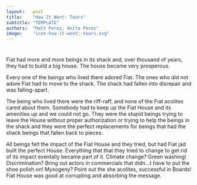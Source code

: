 ```yaml
---
layout:   post
title:    "How It Went: Tears"
subtitle: "TEMPLATE"
authors:  "Matt Perez, Anita Perez"
image:    "icon-how-it-went:-tears.svg"
---
```


<div style='display:none; '>
 <p>Their story continues&hellip;</p>
</div>

<h1></h1>
 <p>Fiat had more and more beings in its shack and, over thousand of years, they had to build a big house. The house became very prosperous.</p>
 <p>Every one of the beings who lived there adored Fiat. The ones who did not adore Fiat had to move to the shack. The shack had fallen into disrepair and was falling-apart.</p>
 <p>The being who lived there were the riff-raff, and none of the Fiat acolites cared about them. Somebody had to keep up the Fiat House and its amenities up and we could not go. They were the stupid beings trying to leave the House without proper authorization or trying to help the beings in the shack and they were the perfect replacements for beings that had the shack beings that fallen back to pieces.</p>
 <p>All beings felt the impact of the Fiat House and they tried, but had Fiat jad built the perfect House. Everything that that they tried to change to get rid of its impact eventally became part of it. Climate change? Green washing! Discrimination? Bring out actors in commercials that didn&hellip;t have to put the shoe polish on! Mysogeny? Point out the she acolites, successful in Boards! Fiat House was good at corrupting and absorbing the message.</p>
 <p></p>
 <p></p>
 <p></p>
 <p></p>

<h1></h1>
 <p></p>

<h1></h1>
 <p></p>

<h1></h1>
 <p></p>

<h1></h1>
 <p></p>

<h1></h1>
 <p></p>

<h1></h1>
 <p></p>

<h1></h1>
 <p></p>

<h1></h1>
 <p></p>

<h1></h1>
 <p></p>